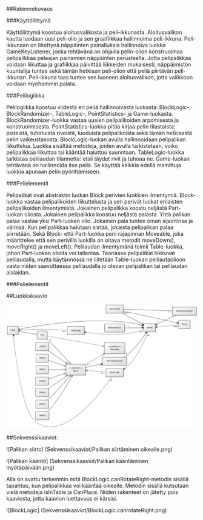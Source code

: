 
##Rakennekuvaus

###Käyttöliittymä

Käyttöliittymä koostuu aloitusvalikosta ja peli-ikkunasta. Aloitusvalikon kautta luodaan uusi peli-olio ja sen graafiikkaa hallinnoima peli-ikkuna. Peli-ikkunaan on liitettynä näppäinten painalluksia hallinnoiva luokka GameKeyListener, jonka tehtävänä on ohjailla pelin-olion konstruoimaa pelipalikkaa pelaajan painamien näppäinten perusteella. Jotta pelipalikkaa voidaan liikuttaa ja grafiikkaa päivittää liikkeiden mukaisesti, näppäimistön kuuntelija tuntee sekä tämän hetkisen peli-olion että peliä piirtävän peli-ikkunan. Peli-ikkuna taas tuntee sen luoneen aloitusvalikon, jotta valikkoon voidaan myöhemmin palata.

###Pelilogiikka

Pelilogiikka koostuu viidestä eri peliä hallinnoivasta luokasta: BlockLogic-, BlockRandomizer-, TableLogic-, PointStatistics- ja Game-luokasta. BlockRandomizer-luokka vastaa uusien pelipalikoiden arpomisesta ja konstruoimisesta. PointStatistics-luokka pitää kirjaa pelin tilastoista: pisteistä, tuhotuista riveistä, luoduista pelipalikoista sekä tämän hetkisestä pelin vaikeustasosta. BlockLogic-luokan avulla hallinnoidaan pelipalikan liikuttelua. Luokka sisältää metodeja, joiden avulla tarkistetaan, voiko pelipalikkaa liikuttaa tai kääntää haluttuu suunntaan. TableLogic-luokka tarkistaa pelilaudan tilannetta: etsii täydet rivit ja tuhoaa ne. Game-luokan tehtävänä on hallinnoida itse peliä. Se käyttää kaikkia edellä mainittuja luokkia apunaan pelin pyörittämiseen.

###Pelielementit

Pelipalikat ovat abstraktin luokan Block perivien luokkien ilmentymiä. Block-luokka vastaa pelipalikoiden liikuttelusta ja sen perivät luokat erilaisten pelipalikoiden ilmentymistä. Jokainen pelipalikka koostu neljästä Part-luokan oliosta. Jokainen pelipalikka koostuu neljästä palasta. Yhtä palikan palaa vastaa yksi Part-luokan olio. Jokainen pala tuntee oman sijaintinsa ja värinsä. Kun pelipalikkaa halutaan siirtää, jokaista pelipalikan palaa siirretään. Sekä Block- että Part-luokka perii rajapinnan Moveable, joka määrittelee että sen perivillä luokilla on oltava metodit moveDown(), moveRight() ja moveLeft(). Pelilaudan ilmentymänä toimii Table-luokka, johon Part-luokan olioita voi tallentaa. Teoriassa pelipalikat liikkuvat pelilaudalla, mutta käytännössä ne liitetään Table-luokan pelilautaolioon vasta niiden saavuttaessa pelilaudalla jo olevan pelipalikan tai pelilaudan alalaidan.  

###Pelielementit



##Luokkakaavio

![Luokkakaavio](TetrisClassDiagram.png)

##Sekvenssikaaviot:

![Palikan siirto] (Sekvenssikaaviot/Palikan siirtäminen oikealle.png)

![Palikan kääntö] (Sekvenssikaaviot/Palikan kääntäminen myötäpäivään.png)

Alla on avattu tarkemmin mitä BlockLogic.canRotateRight-metodin sisällä tapahtuu, kun pelipalikkaa voi kääntää oikealle. Metodin sisällä kutsutaan vielä metodeja isInTable ja CanPlace. Niiden rakenteet on jätetty pois kaaviosta, jotta kaavion luettavuus ei kärsisi.

![BlockLogic] (Sekvenssikaaviot/BlockLogic.canrotateRight.png)

